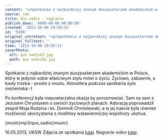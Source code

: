```yaml
---
content: "\nSpotkanie z najbardziej znanym duszpasterzem akademickim w Polsce, który w jedynie sobie właściwym stylu mówi o życiu. Życiowo, zabawnie, a kiedy trzeba - prosto z mostu. Atmosfera podczas spotkania była nieziemska:-)\n\r\n![images/Audio/quo%20vadis02.jpg](images/Audio/quo%20vadis02.jpg)\n![images/Audio/quo%20vadis01.jpg](images/Audio/quo%20vadis01.jpg)\n![images/Audio/quo%20vadis04.jpg](images/Audio/quo%20vadis04.jpg)\n\nPo konferencji była niepowtarzalna okazja by porozmawiać. Sam na sam z Jezusem Chrystusem o swoich życiowych planach. Adorację poprowadził zespół Moja Rodzina i ks. Dominik Chmielewski, a w jej trakcie była również możliwość skorzystania z modlitwy wstawienniczej wspólnoty Jeshua.\n\r\n\n{music}mp3/quo_vadis{/music}\n\r\n16.05.2013, UKSW\nZdjęcia ze spotkania [tutaj](https://www.facebook.com/media/set/?set=a.10151646324977023.1073741826.162729407022&type=3).\nNagranie video [tutaj](http://www.youtube.com/watch?v=sXXR7USA3Tk&feature=youtu.be).\n"
source: jom
title: Quo vadis - nagranie
publish_down: '0000-00-00 00:00:00'
created: '2013-10-08 19:59:31'
id: '5308'
original_introtext: "<p>Spotkanie z najbardziej znanym duszpasterzem akademickim w Polsce, który w jedynie sobie właściwym stylu mówi o życiu. Życiowo, zabawnie, a kiedy trzeba - prosto z mostu. Atmosfera podczas spotkania była nieziemska:-)</p>\r\n<p><img src=\"images/Audio/quo%20vadis02.jpg\" border=\"0\" width=\"197\" height=\"131\" style=\"border: 0; margin-left: 4px; margin-right: 4px;\" /><img src=\"images/Audio/quo%20vadis01.jpg\" border=\"0\" width=\"193\" height=\"131\" style=\"border: 0;\" /><img src=\"images/Audio/quo%20vadis04.jpg\" border=\"0\" width=\"167\" height=\"131\" style=\"border: 0; margin-left: 4px; margin-right: 4px;\" /><br /><br />Po konferencji była niepowtarzalna okazja by porozmawiać. Sam na sam z Jezusem Chrystusem o swoich życiowych planach. Adorację poprowadził zespół Moja Rodzina i ks. Dominik Chmielewski, a w jej trakcie była również możliwość skorzystania z modlitwy wstawienniczej wspólnoty Jeshua.<br /><br /></p>\r\n<p>{music}mp3/quo_vadis{/music}</p>\r\n<p><br />16.05.2013, UKSW<br />Zdjęcia ze spotkania <a href=\"https://www.facebook.com/media/set/?set=a.10151646324977023.1073741826.162729407022&amp;type=3\" target=\"_blank\">tutaj</a>.<br />Nagranie video <a href=\"http://www.youtube.com/watch?v=sXXR7USA3Tk&amp;feature=youtu.be\" target=\"_blank\">tutaj</a>.</p>"
original_fulltext: ''
time: '2013-10-08 19:59:31'
coverPhoto:
  alt: quo vadis02.jpg
  path: quo vadis02.jpg
---
```

Spotkanie z najbardziej znanym duszpasterzem akademickim w Polsce, który w jedynie sobie właściwym stylu mówi o życiu. Życiowo, zabawnie, a kiedy trzeba - prosto z mostu. Atmosfera podczas spotkania była nieziemska:-)



Po konferencji była niepowtarzalna okazja by porozmawiać. Sam na sam z Jezusem Chrystusem o swoich życiowych planach. Adorację poprowadził zespół Moja Rodzina i ks. Dominik Chmielewski, a w jej trakcie była również możliwość skorzystania z modlitwy wstawienniczej wspólnoty Jeshua.


{music}mp3/quo_vadis{/music}

16.05.2013, UKSW
Zdjęcia ze spotkania [tutaj](https://www.facebook.com/media/set/?set=a.10151646324977023.1073741826.162729407022&type=3).
Nagranie video [tutaj](http://www.youtube.com/watch?v=sXXR7USA3Tk&feature=youtu.be).


<!--{{json:{"created_date":"2013-10-08 19:59:31","publish_down":"0000-00-00 00:00:00","id":"5308"}}}-->